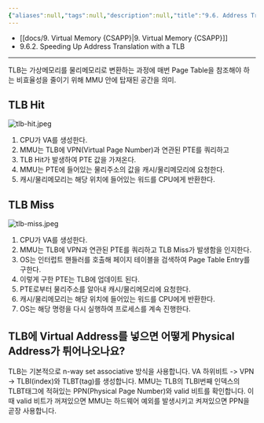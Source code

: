 ```yaml
---
{"aliases":null,"tags":null,"description":null,"title":"9.6. Address Translation","created":"2024-01-18T19:55:57","updated":"2024-01-18T21:11:36","dg-publish":true,"permalink":"/docs/9.6. Address Translation/","dgPassFrontmatter":true}
---
```


- [[docs/9. Virtual Memory {CSAPP}\|9. Virtual Memory {CSAPP}]]
- 9.6.2. Speeding Up Address Translation with a TLB
---

TLB는 가상메모리를 물리메모리로 변환하는 과정에 매번 Page Table을 참조해야 하는 비효율성을 줄이기 위해 MMU 안에 탑재된 공간을 의미.

## TLB Hit

![tlb-hit.jpeg](/img/user/docs/assets/tlb-hit.jpeg)  

1. CPU가 VA를 생성한다.
2. MMU는 TLB에 VPN(Virtual Page Number)과 연관된 PTE를 쿼리하고
3. TLB Hit가 발생하여 PTE 값을 가져온다.
4. MMU는 PTE에 들어있는 물리주소의 값을 캐시/물리메모리에 요청한다.
5. 캐시/물리메모리는 해당 위치에 들어있는 워드를 CPU에게 반환한다.

## TLB Miss

![tlb-miss.jpeg](/img/user/docs/assets/tlb-miss.jpeg)

1. CPU가 VA를 생성한다.
2. MMU는 TLB에 VPN과 연관된 PTE를 쿼리하고 TLB Miss가 발생함을 인지한다.
3. OS는 인터럽트 핸들러를 호출해 페이지 테이블을 검색하여 Page Table Entry를 구한다.
4. 이렇게 구한 PTE는 TLB에 업데이트 된다.
5. PTE로부터 물리주소를 알아내 캐시/물리메모리에 요청한다.
6. 캐시/물리메모리는 해당 위치에 들어있는 워드를 CPU에게 반환한다.
7. OS는 해당 명령을 다시 실행하여 프로세스를 계속 진행한다.

## TLB에 Virtual Address를 넣으면 어떻게 Physical Address가 튀어나오나요?

TLB는 기본적으로 n-way set associative 방식을 사용합니다. VA 하위비트 -> VPN -> TLBI(index)와 TLBT(tag)를 생성합니다. MMU는 TLB의 TLBI번째 인덱스의 TLBT태그에 적혀있는 PPN(Physical Page Number)와 valid 비트를 확인합니다. 이때 valid 비트가 꺼져있으면 MMU는 하드웨어 예외를 발생시키고 켜져있으면 PPN을 곧장 사용합니다.

